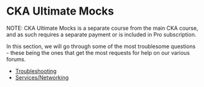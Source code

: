 # CKA Ultimate Mocks

NOTE: CKA Ultimate Mocks is a separate course from the main CKA course, and as such requires a separate payment or is included in Pro subscription.

In this section, we will go through some of the most troublesome questions - these being the ones that get the most requests for help on our various forums.


* [Troubleshooting](./02-Troubleshooting/)
* [Services/Networking](./05-Services-Networking/)

